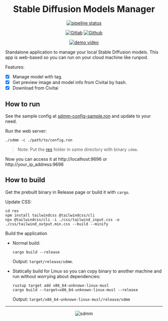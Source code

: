 <div align="center">

Stable Diffusion Models Manager
===============================

[![pipeline status](https://gitlab.com/kimtinh/sdmm/badges/master/pipeline.svg)](https://gitlab.com/kimtinh/sdmm/-/commits/master)

[![Gitlab](https://img.shields.io/badge/gitlab-%23181717.svg?style=for-the-badge&logo=gitlab&logoColor=white)](https://gitlab.com/kimtinh/sdmm)
[![Github](https://img.shields.io/badge/github-%23121011.svg?style=for-the-badge&logo=github&logoColor=white)](https://github.com/dothanhtrung/sdmm)

  
[![demo video](https://img.youtube.com/vi/85oTHZkGkZU/maxresdefault.jpg)](https://youtu.be/85oTHZkGkZU)

</div>

Standalone application to manage your local Stable Diffusion models. This app is web-based so you can run on
your cloud machine like runpod.

Features:
* [x] Manage model with tag.
* [x] Get preview image and model info from Civitai by hash.
* [x] Download from Civitai

How to run
----------

See the sample config at [sdmm-config-sample.ron](./sdmm-config-sample.ron) and update to your need.

Run the web server:
```shell
./sdmm -c ./path/to/config.ron
```

> Note: Put the [res](./res) folder in same directory with binary `sdmm`.

Now you can access it at http://localhost:9696 or http://your_ip_address:9696

How to build
------------

Get the prebuilt binary in Release page or build it with `cargo`.

Update CSS:
```shell
cd res
npm install tailwindcss @tailwindcss/cli 
npx @tailwindcss/cli -i ./css/tailwind_input.css -o ./css/tailwind_output.min.css --build --minify
```


Build the application

* Normal build:
    ```shell
    cargo build --release
    ```
    Output: `target/release/sdmm`.

* Statically build for Linux so you can copy binary to another machine and run without worrying about dependencies:
    ```shell
    rustup target add x86_64-unknown-linux-musl
    cargo build --target=x86_64-unknown-linux-musl --release
    ```
    Output: `target/x86_64-unknown-linux-musl/release/sdmm`


------

<div align="center">

![sdmm](https://count.getloli.com/@git_sdmm?name=git_sdmm&theme=random&padding=9&offset=0&align=top&scale=1&pixelated=1&darkmode=auto)

</div>